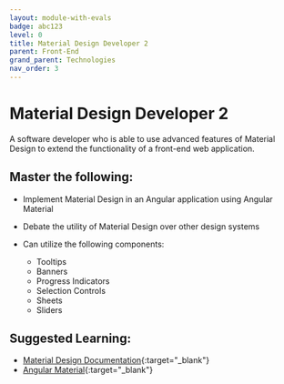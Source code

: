 ```yaml
---
layout: module-with-evals
badge: abc123
level: 0
title: Material Design Developer 2
parent: Front-End
grand_parent: Technologies
nav_order: 3
---
```

# Material Design Developer 2

A software developer who is able to use advanced features of Material Design to extend the functionality of a front-end web application.

## Master the following:

- Implement Material Design in an Angular application using Angular Material
- Debate the utility of Material Design over other design systems
- Can utilize the following components:

  - Tooltips
  - Banners
  - Progress Indicators
  - Selection Controls
  - Sheets
  - Sliders

## Suggested Learning:

- [Material Design Documentation](https://material.io/){:target="\_blank"}
- [Angular Material](https://material.angular.io/){:target="\_blank"}

